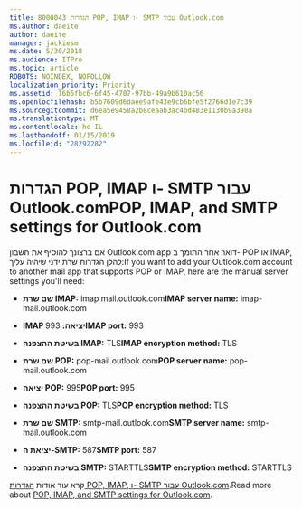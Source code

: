 ```yaml
---
title: 8000043 הגדרות POP, IMAP ו- SMTP עבור Outlook.com
ms.author: daeite
author: daeite
manager: jackiesm
ms.date: 5/30/2018
ms.audience: ITPro
ms.topic: article
ROBOTS: NOINDEX, NOFOLLOW
localization_priority: Priority
ms.assetid: 16b5fbc6-6f45-4707-97bb-49a9b610ac56
ms.openlocfilehash: b5b7609d6daee9afe43e9cb6bfe5f2766d1e7c39
ms.sourcegitcommit: d6ea5e9458a2b8ceaab3ac4bd483e1130b9a398a
ms.translationtype: MT
ms.contentlocale: he-IL
ms.lasthandoff: 01/15/2019
ms.locfileid: "28292282"
---
```

# <a name="pop-imap-and-smtp-settings-for-outlookcom"></a><span data-ttu-id="2ebb2-102">הגדרות POP, IMAP ו- SMTP עבור Outlook.com</span><span class="sxs-lookup"><span data-stu-id="2ebb2-102">POP, IMAP, and SMTP settings for Outlook.com</span></span>

<span data-ttu-id="2ebb2-103">אם ברצונך להוסיף את חשבון Outlook.com app דואר אחר התומך ב- POP או IMAP, להלן הגדרות שרת ידני שיהיה עליך:</span><span class="sxs-lookup"><span data-stu-id="2ebb2-103">If you want to add your Outlook.com account to another mail app that supports POP or IMAP, here are the manual server settings you'll need:</span></span>
  
- <span data-ttu-id="2ebb2-104">**שם שרת IMAP:** imap mail.outlook.com</span><span class="sxs-lookup"><span data-stu-id="2ebb2-104">**IMAP server name:** imap-mail.outlook.com</span></span> 
    
- <span data-ttu-id="2ebb2-105">**IMAP יציאה:** 993</span><span class="sxs-lookup"><span data-stu-id="2ebb2-105">**IMAP port:** 993</span></span> 
    
- <span data-ttu-id="2ebb2-106">**בשיטת ההצפנה IMAP:** TLS</span><span class="sxs-lookup"><span data-stu-id="2ebb2-106">**IMAP encryption method:** TLS</span></span> 
    
- <span data-ttu-id="2ebb2-107">**שם שרת POP:** pop-mail.outlook.com</span><span class="sxs-lookup"><span data-stu-id="2ebb2-107">**POP server name:** pop-mail.outlook.com</span></span> 
    
- <span data-ttu-id="2ebb2-108">**יציאה POP:** 995</span><span class="sxs-lookup"><span data-stu-id="2ebb2-108">**POP port:** 995</span></span> 
    
- <span data-ttu-id="2ebb2-109">**בשיטת ההצפנה POP:** TLS</span><span class="sxs-lookup"><span data-stu-id="2ebb2-109">**POP encryption method:** TLS</span></span> 
    
- <span data-ttu-id="2ebb2-110">**שם שרת SMTP:** smtp-mail.outlook.com</span><span class="sxs-lookup"><span data-stu-id="2ebb2-110">**SMTP server name:** smtp-mail.outlook.com</span></span> 
    
- <span data-ttu-id="2ebb2-111">**יציאת ה-SMTP:** 587</span><span class="sxs-lookup"><span data-stu-id="2ebb2-111">**SMTP port:** 587</span></span> 
    
- <span data-ttu-id="2ebb2-112">**בשיטת ההצפנה SMTP:** STARTTLS</span><span class="sxs-lookup"><span data-stu-id="2ebb2-112">**SMTP encryption method:** STARTTLS</span></span> 
    
<span data-ttu-id="2ebb2-113">קרא עוד אודות [הגדרות POP, IMAP, ו- SMTP עבור Outlook.com](https://go.microsoft.com/fwlink/p/?linkid=2001402&amp;clcid=0x409).</span><span class="sxs-lookup"><span data-stu-id="2ebb2-113">Read more about [POP, IMAP, and SMTP settings for Outlook.com](https://go.microsoft.com/fwlink/p/?linkid=2001402&amp;clcid=0x409).</span></span>
  

